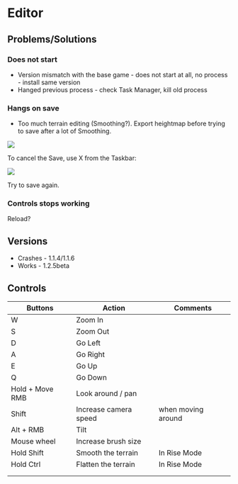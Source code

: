 # Editor

## Problems/Solutions

### Does not start

- Version mismatch with the base game - does not start at all, no process - install same version
- Hanged previous process - check Task Manager, kill old process

### Hangs on save

- Too much terrain editing (Smoothing?). Export heightmap before trying to save after a lot of Smoothing.

![](https://imgur.com/MMmqYCn.png)

To cancel the Save, use X from the Taskbar:

![](https://imgur.com/qOfC2xV.png)

Try to save again.

### Controls stops working

Reload?

## Versions

- Crashes - 1.1.4/1.1.6
- Works - 1.2.5beta

## Controls

| Buttons | Action | Comments |
| -- | --- | --- |
| W | Zoom In | |
| S | Zoom Out | |
| D | Go Left | |
| A | Go Right | |
| E | Go Up | |
| Q | Go Down | |
| Hold + Move RMB | Look around / pan | |
| Shift | Increase camera speed | when moving around|
| Alt + RMB | Tilt | |
| Mouse wheel | Increase brush size | |
| Hold Shift | Smooth the terrain | In Rise Mode |
| Hold Ctrl | Flatten the terrain | In Rise Mode |
| | | |
| | | |


